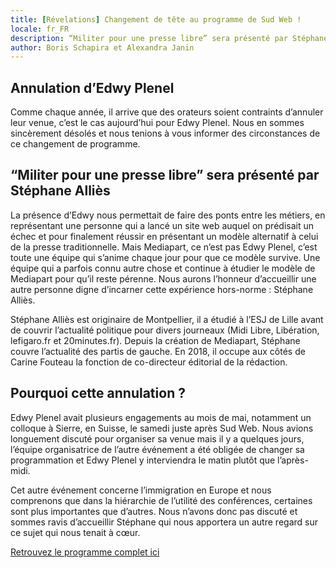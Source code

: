 ```yaml
---
title: [Révelations] Changement de tête au programme de Sud Web !
locale: fr_FR
description: “Militer pour une presse libre” sera présenté par Stéphane Alliès
author: Boris Schapira et Alexandra Janin
---
```


## Annulation d’Edwy Plenel

Comme chaque année, il arrive que des orateurs soient contraints d’annuler leur venue, c’est le cas aujourd’hui pour Edwy Plenel. Nous en sommes sincèrement désolés et nous tenions à vous informer des circonstances de ce changement de programme.

## “Militer pour une presse libre” sera présenté par Stéphane Alliès

La présence d’Edwy nous permettait de faire des ponts entre les métiers, en représentant une personne qui a lancé un site web auquel on prédisait un échec et pour finalement réussir en présentant un modèle alternatif à celui de la presse traditionnelle. Mais Mediapart, ce n’est pas Edwy Plenel, c’est toute une équipe qui s’anime chaque jour pour que ce modèle survive. Une équipe qui a parfois connu autre chose et continue à étudier le modèle de Mediapart pour qu’il reste pérenne. Nous aurons l’honneur d’accueillir une autre personne digne d’incarner cette expérience hors-norme : Stéphane Alliès.

Stéphane Alliès est originaire de Montpellier, il a étudié à l’ESJ de Lille avant de couvrir l’actualité politique pour divers journeaux (Midi Libre, Libération, lefigaro.fr et 20minutes.fr). Depuis la création de Mediapart, Stéphane couvre l’actualité des partis de gauche. En 2018, il occupe aux côtés de Carine Fouteau la fonction de co-directeur éditorial de la rédaction.

## Pourquoi cette annulation ?

Edwy Plenel avait plusieurs engagements au mois de mai, notamment un colloque à Sierre, en Suisse, le samedi juste après Sud Web. Nous avions longuement discuté pour organiser sa venue mais il y a quelques jours, l’équipe organisatrice de l’autre événement a été obligée de changer sa programmation et Edwy Plenel y interviendra le matin plutôt que l’après-midi.

Cet autre événement concerne l’immigration en Europe et nous comprenons que dans la hiérarchie de l’utilité des conférences, certaines sont plus importantes que d’autres. Nous n’avons donc pas discuté et sommes ravis d’accueillir Stéphane qui nous apportera un autre regard sur ce sujet qui nous tenait à cœur.

[Retrouvez le programme complet ici](https://sudweb.fr/2018/programme/)
